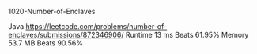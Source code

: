 1020-Number-of-Enclaves

Java
https://leetcode.com/problems/number-of-enclaves/submissions/872346906/
Runtime
13 ms
Beats
61.95%
Memory
53.7 MB
Beats
90.56%
